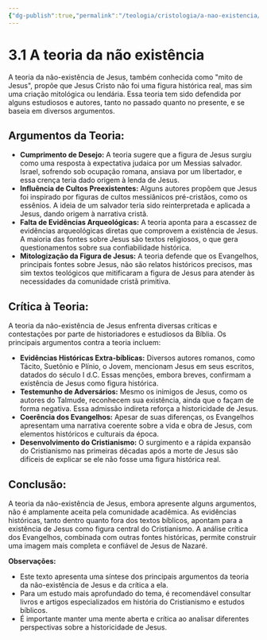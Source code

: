 ```yaml
---
{"dg-publish":true,"permalink":"/teologia/cristologia/a-nao-existencia/","title":"3.1 A não existência","metatags":{"description":"propõe que Jesus Cristo não foi uma figura histórica real, mas sim uma criação mitológica ou lendária"},"tags":["Teologia","Cristologia","heresia"],"updated":"2025-02-04T20:49:54.480-03:00"}
---
```


# 3.1 A teoria da não existência

A teoria da não-existência de Jesus, também conhecida como "mito de Jesus", propõe que Jesus Cristo não foi uma figura histórica real, mas sim uma criação mitológica ou lendária. Essa teoria tem sido defendida por alguns estudiosos e autores, tanto no passado quanto no presente, e se baseia em diversos argumentos.

## **Argumentos da Teoria:**

- **Cumprimento de Desejo:** A teoria sugere que a figura de Jesus surgiu como uma resposta à expectativa judaica por um Messias salvador. Israel, sofrendo sob ocupação romana, ansiava por um libertador, e essa crença teria dado origem à lenda de Jesus.
- **Influência de Cultos Preexistentes:** Alguns autores propõem que Jesus foi inspirado por figuras de cultos messiânicos pré-cristãos, como os essênios. A ideia de um salvador teria sido reinterpretada e aplicada a Jesus, dando origem à narrativa cristã.
- **Falta de Evidências Arqueológicas:** A teoria aponta para a escassez de evidências arqueológicas diretas que comprovem a existência de Jesus. A maioria das fontes sobre Jesus são textos religiosos, o que gera questionamentos sobre sua confiabilidade histórica.
- **Mitologização da Figura de Jesus:** A teoria defende que os Evangelhos, principais fontes sobre Jesus, não são relatos históricos precisos, mas sim textos teológicos que mitificaram a figura de Jesus para atender às necessidades da comunidade cristã primitiva.

## **Crítica à Teoria:**

A teoria da não-existência de Jesus enfrenta diversas críticas e contestações por parte de historiadores e estudiosos da Bíblia. Os principais argumentos contra a teoria incluem:

- **Evidências Históricas Extra-bíblicas:** Diversos autores romanos, como Tácito, Suetônio e Plínio, o Jovem, mencionam Jesus em seus escritos, datados do século I d.C. Essas menções, embora breves, confirmam a existência de Jesus como figura histórica.
- **Testemunho de Adversários:** Mesmo os inimigos de Jesus, como os autores do Talmude, reconhecem sua existência, ainda que o façam de forma negativa. Essa admissão indireta reforça a historicidade de Jesus.
- **Coerência dos Evangelhos:** Apesar de suas diferenças, os Evangelhos apresentam uma narrativa coerente sobre a vida e obra de Jesus, com elementos históricos e culturais da época.
- **Desenvolvimento do Cristianismo:** O surgimento e a rápida expansão do Cristianismo nas primeiras décadas após a morte de Jesus são difíceis de explicar se ele não fosse uma figura histórica real.

## **Conclusão:**

A teoria da não-existência de Jesus, embora apresente alguns argumentos, não é amplamente aceita pela comunidade acadêmica. As evidências históricas, tanto dentro quanto fora dos textos bíblicos, apontam para a existência de Jesus como figura central do Cristianismo. A análise crítica dos Evangelhos, combinada com outras fontes históricas, permite construir uma imagem mais completa e confiável de Jesus de Nazaré.

**Observações:**

- Este texto apresenta uma síntese dos principais argumentos da teoria da não-existência de Jesus e da crítica a ela.
- Para um estudo mais aprofundado do tema, é recomendável consultar livros e artigos especializados em história do Cristianismo e estudos bíblicos.
- É importante manter uma mente aberta e crítica ao analisar diferentes perspectivas sobre a historicidade de Jesus.
